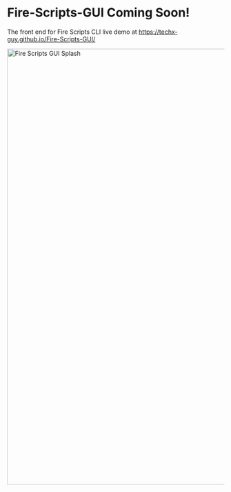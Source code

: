 # Fire-Scripts-GUI Coming Soon!
The front end for Fire Scripts CLI live demo at https://techx-guy.github.io/Fire-Scripts-GUI/

<img width="1012" alt="Fire Scripts GUI Splash" src="https://user-images.githubusercontent.com/70029654/122870709-0573d180-d2fc-11eb-953e-cced4b8200d0.png">


